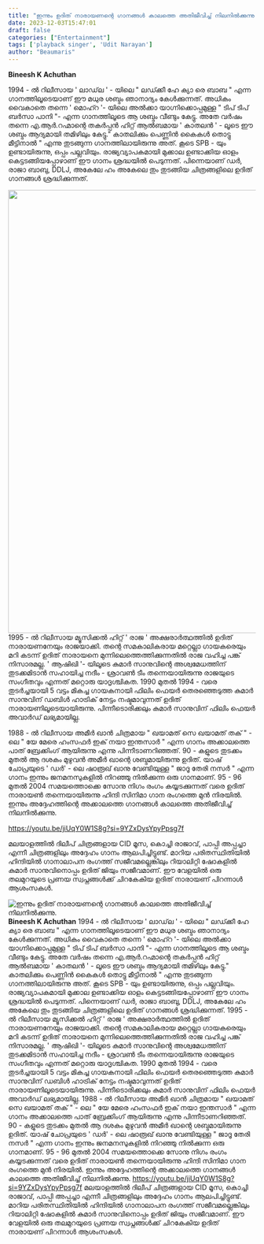 ```yaml
---
title: "ഇന്നും ഉദിത് നാരായണന്റെ ഗാനങ്ങൾ കാലത്തെ അതിജീവിച്ച് നിലനിൽക്കുന്നു."
date: 2023-12-03T15:47:01
draft: false
categories: ["Entertainment"]
tags: ['playback singer', 'Udit Narayan']
author: "Beaumaris"
---
```


<strong>Bineesh K Achuthan </strong>

1994 - ൽ റിലീസായ ' ലാഡ്‌ല ' - യിലെ " ലഡ്ക്കീ ഹേ ക്യാ രെ ബാബ " എന്ന ഗാനത്തിലൂടെയാണ് ഈ മധുര ശബ്ദം ഞാനാദ്യം കേൾക്കുന്നത്. അധികം വൈകാതെ തന്നെ ' മൊഹ്റ '- യിലെ അൽക്കാ യാഗ്നിക്കൊപ്പമുള്ള " ടിപ് ടിപ് ബർസാ പാനി "- എന്ന ഗാനത്തിലൂടെ ആ ശബ്ദം വീണ്ടും കേട്ടു. അതേ വർഷം തന്നെ എ.ആർ.റഹ്മാന്റെ തകർപ്പൻ ഹിറ്റ് ആൽബമായ ' കാതലൻ ' - ലൂടെ ഈ ശബ്ദം ആദ്യമായി തമിഴിലും കേട്ടു." കാതലിക്കും പെണ്ണിൻ കൈകൾ തൊട്ടു മീട്ടിനാൽ " എന്നു തുടങ്ങുന്ന ഗാനത്തിലായിരുന്നു അത്. കൂടെ SPB - യും ഉണ്ടായിരുന്നു, ഒപ്പം പല്ലവിയും. രാജ്യവ്യാപകമായി മുക്കാല ഉണ്ടാക്കിയ ഓളം കെട്ടടങ്ങിയപ്പോഴാണ് ഈ ഗാനം ശ്രദ്ധയിൽ പെടുന്നത്. പിന്നെയാണ് ഡർ, രാജാ ബാബു, DDLJ, അകേലേ ഹം അകേലെ തും തുടങ്ങിയ ചിത്രങ്ങളിലെ ഉദിത് ഗാനങ്ങൾ ശ്രദ്ധിക്കുന്നത്.

<img class="size-full wp-image-432378 aligncenter" src="https://cdn.boolokam.com/articles/2023/12/nmk.jpeg" alt="" width="1600" height="900" />1995 - ൽ റിലീസായ മ്യൂസിക്കൽ ഹിറ്റ് ' രാജ ' അക്ഷരാർത്ഥത്തിൽ ഉദിത് നാരായണനേയും രാജയാക്കി. തന്റെ സമകാലികരായ മറ്റെല്ലാ ഗായകരെയും മറി കടന്ന് ഉദിത് നാരായനെ മുന്നിലെത്തെത്തിക്കുന്നതിൽ രാജ വഹിച്ച പങ്ക് നിസാരമല്ല. ' ആഷിഖി '- യിലൂടെ കുമാർ സാനുവിന്റെ അശ്വമേധത്തിന് തുടക്കമിടാൻ സഹായിച്ച നദീം - ശ്രാവൺ ടീം തന്നെയായിരുന്നു രാജയുടെ സംഗീതവും എന്നത് മറ്റൊരു യാദൃശ്ചികത. 1990 മുതൽ 1994 - വരെ തുടർച്ചയായി 5 വട്ടം മികച്ച ഗായകനായി ഫിലിം ഫെയർ തെരഞ്ഞെടുത്ത കുമാർ സാനുവിന് ഡബിൾ ഹാട്രിക് നേട്ടം നഷ്ടമാവുന്നത് ഉദിത് നാരായണിലൂടെയായിരുന്നു. പിന്നീടൊരിക്കലും കുമാർ സാനുവിന് ഫിലിം ഫെയർ അവാർഡ് ലഭ്യമായില്ല.

1988 - ൽ റിലീസായ അമീർ ഖാൻ ചിത്രമായ " ഖയാമത് സെ ഖയാമത് തക് " - ലെ " യേ മേരെ ഹംസഫർ ഇക് നയാ ഇന്തസാർ " എന്ന ഗാനം അക്കാലത്തെ പാത് ബ്രേക്കിംഗ് ആയിരുന്നു എന്നു പിന്നീടാണറിഞ്ഞത്. 90 - കളുടെ തുടക്കം മുതൽ ആ ദശകം മുഴുവൻ അമീർ ഖാന്റെ ശബ്ദമായിരുന്നു ഉദിത്. യാഷ് ചോപ്രയുടെ ' ഡർ' - ലെ ഷാരൂഖ് ഖാനു വേണ്ടിയുള്ള " ജാദൂ തേരി നസർ " എന്ന ഗാനം ഇന്നും ജനമനസുകളിൽ നിറഞ്ഞു നിൽക്കുന്ന ഒരു ഗാനമാണ്. 95 - 96 മുതൽ 2004 സമയത്തൊക്കെ സോനു നിഗം രംഗം കയ്യടക്കുന്നത് വരെ ഉദിത് നാരായൺ തന്നെയായിരുന്നു ഹിന്ദി സിനിമാ ഗാന രംഗത്തെ മുൻ നിരയിൽ. ഇന്നും അദ്ദേഹത്തിന്റെ അക്കാലത്തെ ഗാനങ്ങൾ കാലത്തെ അതിജീവിച്ച് നിലനിൽക്കുന്നു.

https://youtu.be/jiUqY0W1S8g?si=9YZxDysYpyPpsg7f

മലയാളത്തിൽ ദിലീപ് ചിത്രങ്ങളായ CID മൂസ, കൊച്ചി രാജാവ്, പാപ്പി അപ്പച്ചാ എന്നീ ചിത്രങ്ങളിലും അദ്ദേഹം ഗാനം ആലപിച്ചിട്ടുണ്ട്. മാറിയ പരിതസ്ഥിതിയിൽ ഹിന്ദിയിൽ ഗാനാലാപന രംഗത്ത് സജീവമല്ലെങ്കിലും റിയാലിറ്റി ഷോകളിൽ കുമാർ സാനുവിനൊപ്പം ഉദിത് ജിയും സജീവമാണ്. ഈ വേളയിൽ ഒരു തലമുറയുടെ പ്രണയ സ്വപ്നങ്ങൾക്ക് ചിറകേകിയ ഉദിത് നാരായണ് പിറന്നാൾ ആശംസകൾ.


![ഇന്നും ഉദിത് നാരായണന്റെ ഗാനങ്ങൾ കാലത്തെ അതിജീവിച്ച് നിലനിൽക്കുന്നു.](https://cdn.boolokam.com/articles/2023/12/nmk.jpeg)**Bineesh K Achuthan** 1994 - ൽ റിലീസായ ' ലാഡ്‌ല ' - യിലെ " ലഡ്ക്കീ ഹേ ക്യാ രെ ബാബ " എന്ന ഗാനത്തിലൂടെയാണ് ഈ മധുര ശബ്ദം ഞാനാദ്യം കേൾക്കുന്നത്. അധികം വൈകാതെ തന്നെ ' മൊഹ്റ '- യിലെ അൽക്കാ യാഗ്നിക്കൊപ്പമുള്ള " ടിപ് ടിപ് ബർസാ പാനി "- എന്ന ഗാനത്തിലൂടെ ആ ശബ്ദം വീണ്ടും കേട്ടു. അതേ വർഷം തന്നെ എ.ആർ.റഹ്മാന്റെ തകർപ്പൻ ഹിറ്റ് ആൽബമായ ' കാതലൻ ' - ലൂടെ ഈ ശബ്ദം ആദ്യമായി തമിഴിലും കേട്ടു." കാതലിക്കും പെണ്ണിൻ കൈകൾ തൊട്ടു മീട്ടിനാൽ " എന്നു തുടങ്ങുന്ന ഗാനത്തിലായിരുന്നു അത്. കൂടെ SPB - യും ഉണ്ടായിരുന്നു, ഒപ്പം പല്ലവിയും. രാജ്യവ്യാപകമായി മുക്കാല ഉണ്ടാക്കിയ ഓളം കെട്ടടങ്ങിയപ്പോഴാണ് ഈ ഗാനം ശ്രദ്ധയിൽ പെടുന്നത്. പിന്നെയാണ് ഡർ, രാജാ ബാബു, DDLJ, അകേലേ ഹം അകേലെ തും തുടങ്ങിയ ചിത്രങ്ങളിലെ ഉദിത് ഗാനങ്ങൾ ശ്രദ്ധിക്കുന്നത്. 1995 - ൽ റിലീസായ മ്യൂസിക്കൽ ഹിറ്റ് ' രാജ ' അക്ഷരാർത്ഥത്തിൽ ഉദിത് നാരായണനേയും രാജയാക്കി. തന്റെ സമകാലികരായ മറ്റെല്ലാ ഗായകരെയും മറി കടന്ന് ഉദിത് നാരായനെ മുന്നിലെത്തെത്തിക്കുന്നതിൽ രാജ വഹിച്ച പങ്ക് നിസാരമല്ല. ' ആഷിഖി '- യിലൂടെ കുമാർ സാനുവിന്റെ അശ്വമേധത്തിന് തുടക്കമിടാൻ സഹായിച്ച നദീം - ശ്രാവൺ ടീം തന്നെയായിരുന്നു രാജയുടെ സംഗീതവും എന്നത് മറ്റൊരു യാദൃശ്ചികത. 1990 മുതൽ 1994 - വരെ തുടർച്ചയായി 5 വട്ടം മികച്ച ഗായകനായി ഫിലിം ഫെയർ തെരഞ്ഞെടുത്ത കുമാർ സാനുവിന് ഡബിൾ ഹാട്രിക് നേട്ടം നഷ്ടമാവുന്നത് ഉദിത് നാരായണിലൂടെയായിരുന്നു. പിന്നീടൊരിക്കലും കുമാർ സാനുവിന് ഫിലിം ഫെയർ അവാർഡ് ലഭ്യമായില്ല. 1988 - ൽ റിലീസായ അമീർ ഖാൻ ചിത്രമായ " ഖയാമത് സെ ഖയാമത് തക് " - ലെ " യേ മേരെ ഹംസഫർ ഇക് നയാ ഇന്തസാർ " എന്ന ഗാനം അക്കാലത്തെ പാത് ബ്രേക്കിംഗ് ആയിരുന്നു എന്നു പിന്നീടാണറിഞ്ഞത്. 90 - കളുടെ തുടക്കം മുതൽ ആ ദശകം മുഴുവൻ അമീർ ഖാന്റെ ശബ്ദമായിരുന്നു ഉദിത്. യാഷ് ചോപ്രയുടെ ' ഡർ' - ലെ ഷാരൂഖ് ഖാനു വേണ്ടിയുള്ള " ജാദൂ തേരി നസർ " എന്ന ഗാനം ഇന്നും ജനമനസുകളിൽ നിറഞ്ഞു നിൽക്കുന്ന ഒരു ഗാനമാണ്. 95 - 96 മുതൽ 2004 സമയത്തൊക്കെ സോനു നിഗം രംഗം കയ്യടക്കുന്നത് വരെ ഉദിത് നാരായൺ തന്നെയായിരുന്നു ഹിന്ദി സിനിമാ ഗാന രംഗത്തെ മുൻ നിരയിൽ. ഇന്നും അദ്ദേഹത്തിന്റെ അക്കാലത്തെ ഗാനങ്ങൾ കാലത്തെ അതിജീവിച്ച് നിലനിൽക്കുന്നു. https://youtu.be/jiUqY0W1S8g?si=9YZxDysYpyPpsg7f മലയാളത്തിൽ ദിലീപ് ചിത്രങ്ങളായ CID മൂസ, കൊച്ചി രാജാവ്, പാപ്പി അപ്പച്ചാ എന്നീ ചിത്രങ്ങളിലും അദ്ദേഹം ഗാനം ആലപിച്ചിട്ടുണ്ട്. മാറിയ പരിതസ്ഥിതിയിൽ ഹിന്ദിയിൽ ഗാനാലാപന രംഗത്ത് സജീവമല്ലെങ്കിലും റിയാലിറ്റി ഷോകളിൽ കുമാർ സാനുവിനൊപ്പം ഉദിത് ജിയും സജീവമാണ്. ഈ വേളയിൽ ഒരു തലമുറയുടെ പ്രണയ സ്വപ്നങ്ങൾക്ക് ചിറകേകിയ ഉദിത് നാരായണ് പിറന്നാൾ ആശംസകൾ.
